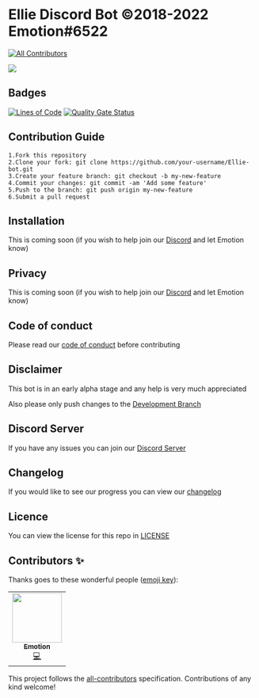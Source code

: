# Ellie Discord Bot ©2018-2022 Emotion#6522
<!-- ALL-CONTRIBUTORS-BADGE:START - Do not remove or modify this section -->
[![All Contributors](https://img.shields.io/badge/all_contributors-1-orange.svg?style=flat-square)](#contributors-)
<!-- ALL-CONTRIBUTORS-BADGE:END -->

![](https://cdn.discordapp.com/attachments/765441543100170271/914327948667011132/Ellie_Concept_2_transparent_ver.png?size=2048)

## Badges

[![Lines of Code](https://sonarcloud.io/api/project_badges/measure?project=EllieBotDevs_Ellie-bot&metric=ncloc)](https://sonarcloud.io/summary/new_code?id=EllieBotDevs_Ellie-bot) [![Quality Gate Status](https://sonarcloud.io/api/project_badges/measure?project=EllieBotDevs_Ellie-bot&metric=alert_status)](https://sonarcloud.io/summary/new_code?id=EllieBotDevs_Ellie-bot) 

## Contribution Guide

```
1.Fork this repository
2.Clone your fork: git clone https://github.com/your-username/Ellie-bot.git
3.Create your feature branch: git checkout -b my-new-feature
4.Commit your changes: git commit -am 'Add some feature'
5.Push to the branch: git push origin my-new-feature
6.Submit a pull request
```

## Installation

This is coming soon (if you wish to help join our [Discord](https://discord.gg/SVQVzJq) and let Emotion know)

## Privacy

This is coming soon (if you wish to help join our [Discord](https://discord.gg/SVQVzJq) and let Emotion know)

## Code of conduct

Please read our [code of conduct](CODE_OF_CONDUCT.md) before contributing

## Disclaimer

This bot is in an early alpha stage and any help is very much appreciated

Also please only push changes to the [Development Branch](https://github.com/EllieBotDevs/Ellie-v4/tree/development)

## Discord Server

If you have any issues you can join our [Discord Server](https://discord.gg/SVQVzJq)

## Changelog

If you would like to see our progress you can view our [changelog](CHANGELOG.md)

## Licence

You can view the license for this repo in [LICENSE](LICENSE)

## Contributors ✨

Thanks goes to these wonderful people ([emoji key](https://allcontributors.org/docs/en/emoji-key)):

<!-- ALL-CONTRIBUTORS-LIST:START - Do not remove or modify this section -->
<!-- prettier-ignore-start -->
<!-- markdownlint-disable -->
<table>
  <tr>
    <td align="center"><a href="https://www.emotionchild.com"><img src="https://avatars.githubusercontent.com/u/36905598?v=4?s=100" width="100px;" alt=""/><br /><sub><b>Emotion</b></sub></a><br /><a href="https://github.com/EllieBotDevs/Ellie-v4/commits?author=EmotionChild" title="Code">💻</a></td>
  </tr>
</table>

<!-- markdownlint-restore -->
<!-- prettier-ignore-end -->

<!-- ALL-CONTRIBUTORS-LIST:END -->

This project follows the [all-contributors](https://github.com/all-contributors/all-contributors) specification. Contributions of any kind welcome!
